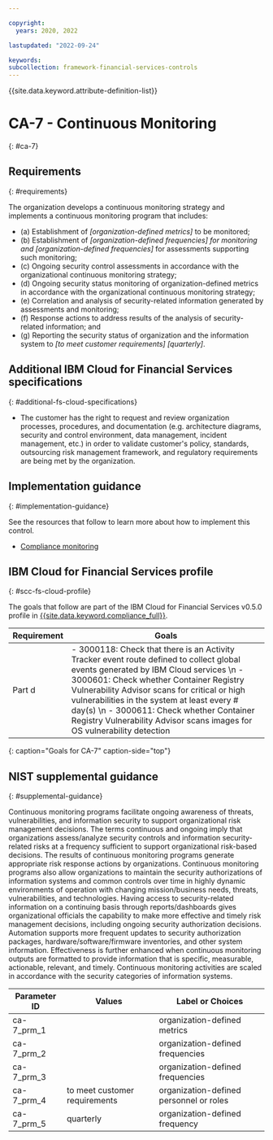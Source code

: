 ```yaml
---

copyright:
  years: 2020, 2022

lastupdated: "2022-09-24"

keywords: 
subcollection: framework-financial-services-controls
---
```


{{site.data.keyword.attribute-definition-list}}

         
# CA-7 - Continuous Monitoring
{: #ca-7}

## Requirements
{: #requirements}

The organization develops a continuous monitoring strategy and implements a continuous monitoring program that includes:

- (a) Establishment of _[organization-defined metrics]_ to be monitored;
- (b) Establishment of _[organization-defined frequencies] for monitoring and [organization-defined frequencies]_ for assessments supporting such monitoring;
- (c) Ongoing security control assessments in accordance with the organizational continuous monitoring strategy;
- (d) Ongoing security status monitoring of organization-defined metrics in accordance with the organizational continuous monitoring strategy;
- (e) Correlation and analysis of security-related information generated by assessments and monitoring;
- (f) Response actions to address results of the analysis of security-related information; and
- (g) Reporting the security status of organization and the information system to _[to meet customer requirements] [quarterly]_.

## Additional IBM Cloud for Financial Services specifications
{: #additional-fs-cloud-specifications}

- The customer has the right to request and review organization processes, procedures, and documentation (e.g. architecture diagrams, security and control environment, data management, incident management, etc.) in order to validate customer&#39;s policy, standards, outsourcing risk management framework, and regulatory requirements are being met by the organization.

## Implementation guidance
{: #implementation-guidance}

See the resources that follow to learn more about how to implement this control.

- [Compliance monitoring](/docs/framework-financial-services?topic=framework-financial-services-shared-monitoring-compliance)

## IBM Cloud for Financial Services profile
{: #scc-fs-cloud-profile}

The goals that follow are part of the IBM Cloud for Financial Services v0.5.0 profile in [{{site.data.keyword.compliance_full}}](/docs/security-compliance?topic=security-compliance-getting-started).

| Requirement | Goals |
|-------------|-------|
| Part d | - 3000118: Check that there is an Activity Tracker event route defined to collect global events generated by IBM Cloud services \n - 3000601: Check whether Container Registry Vulnerability Advisor scans for critical or high vulnerabilities in the system at least every # day(s) \n - 3000611: Check whether Container Registry Vulnerability Advisor scans images for OS vulnerability detection | 
{: caption="Goals for CA-7" caption-side="top"}

## NIST supplemental guidance
{: #supplemental-guidance}

Continuous monitoring programs facilitate ongoing awareness of threats, vulnerabilities, and information security to support organizational risk management decisions. The terms continuous and ongoing imply that organizations assess/analyze security controls and information security-related risks at a frequency sufficient to support organizational risk-based decisions. The results of continuous monitoring programs generate appropriate risk response actions by organizations. Continuous monitoring programs also allow organizations to maintain the security authorizations of information systems and common controls over time in highly dynamic environments of operation with changing mission/business needs, threats, vulnerabilities, and technologies. Having access to security-related information on a continuing basis through reports/dashboards gives organizational officials the capability to make more effective and timely risk management decisions, including ongoing security authorization decisions. Automation supports more frequent updates to security authorization packages, hardware/software/firmware inventories, and other system information. Effectiveness is further enhanced when continuous monitoring outputs are formatted to provide information that is specific, measurable, actionable, relevant, and timely. Continuous monitoring activities are scaled in accordance with the security categories of information systems.

| Parameter ID | Values | Label or Choices |
|---|---|---|
| ca-7_prm_1 |  | organization-defined metrics |
| ca-7_prm_2 |  | organization-defined frequencies |
| ca-7_prm_3 |  | organization-defined frequencies |
| ca-7_prm_4 | to meet customer requirements | organization-defined personnel or roles |
| ca-7_prm_5 | quarterly | organization-defined frequency |

